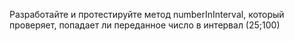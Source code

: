  Разработайте и протестируйте метод numberInInterval, который проверяет, попадает ли
переданное число в интервал (25;100)